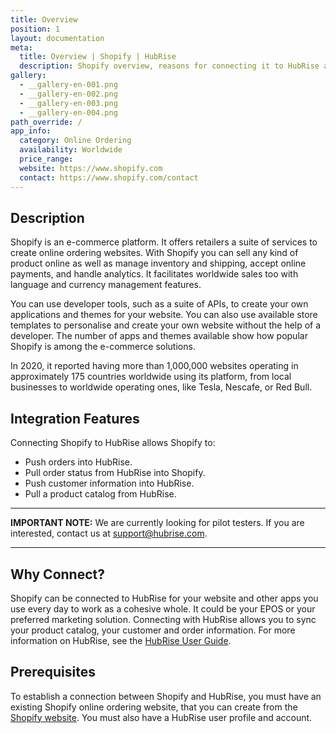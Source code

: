 ```yaml
---
title: Overview
position: 1
layout: documentation
meta:
  title: Overview | Shopify | HubRise
  description: Shopify overview, reasons for connecting it to HubRise and summary of integrated features. Synchronise data between your EPOS and your apps.
gallery:
  - __gallery-en-001.png
  - __gallery-en-002.png
  - __gallery-en-003.png
  - __gallery-en-004.png
path_override: /
app_info:
  category: Online Ordering
  availability: Worldwide
  price_range:
  website: https://www.shopify.com
  contact: https://www.shopify.com/contact
---
```


## Description

Shopify is an e-commerce platform. It offers retailers a suite of services to create online ordering websites. With Shopify you can sell any kind of product online as well as manage inventory and shipping, accept online payments, and handle analytics. It facilitates worldwide sales too with language and currency management features.

You can use developer tools, such as a suite of APIs, to create your own applications and themes for your website. You can also use available store templates to personalise and create your own website without the help of a developer. The number of apps and themes available show how popular Shopify is among the e-commerce solutions.

In 2020, it reported having more than 1,000,000 websites operating in approximately 175 countries worldwide using its platform, from local businesses to worldwide operating ones, like Tesla, Nescafe, or Red Bull.

## Integration Features

Connecting Shopify to HubRise allows Shopify to:

- Push orders into HubRise.
- Pull order status from HubRise into Shopify.
- Push customer information into HubRise.
- Pull a product catalog from HubRise.

---

**IMPORTANT NOTE:** We are currently looking for pilot testers. If you are interested, contact us at support@hubrise.com.

---

## Why Connect?

Shopify can be connected to HubRise for your website and other apps you use every day to work as a cohesive whole. It could be your EPOS or your preferred marketing solution. Connecting with HubRise allows you to sync your product catalog, your customer and order information. For more information on HubRise, see the [HubRise User Guide](/docs).

## Prerequisites

To establish a connection between Shopify and HubRise, you must have an existing Shopify online ordering website, that you can create from the [Shopify website](https://www.shopify.com). You must also have a HubRise user profile and account.
